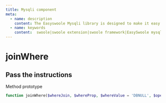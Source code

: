 ```yaml
---
title: Mysqli component
meta:
  - name: description
    content: The Easyswoole Mysqli library is designed to make it easy for users to make a database call in an object-oriented form. And provide basic support for advanced usage such as Orm components.
  - name: keywords
    content:  swoole|swoole extension|swoole framework|EasySwoole mysqli|EasySwoole ORM|Swoole mysqli coroutine client|swoole ORM
---
```

# joinWhere



## Pass the instructions

Method prototype
```php
function joinWhere($whereJoin, $whereProp, $whereValue = 'DBNULL', $operator = '=', $cond = 'AND')
```

